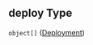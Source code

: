 ## deploy Type

`object[]` ([Deployment](fluence-properties-services-service-config-properties-deployment-list-deployment.md))
